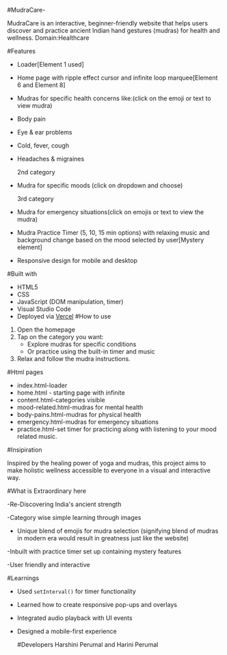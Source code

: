 #MudraCare-

MudraCare is an interactive, beginner-friendly website that helps users discover and practice ancient Indian hand gestures (mudras) for health and wellness.
Domain:Healthcare

#Features
- Loader[Element 1 used]
-  Home page with ripple effect cursor  and infinite loop marquee[Element 6 and Element 8]
-  Mudras for specific health concerns like:(click on the emoji or text to view mudra)
  - Body pain
  - Eye & ear problems
  - Cold, fever, cough
  - Headaches & migraines
    
    2nd category
    
  - Mudra for specific moods (click on dropdown and choose)
    
    3rd category
    
  - Mudra for emergency situations(click on emojis or text to view the mudra)
-  Mudra Practice Timer (5, 10, 15 min options) with relaxing music and background change based on the mood selected by user[Mystery element]
-  Responsive design for mobile and desktop

#Built with

- HTML5
- CSS
- JavaScript (DOM manipulation, timer)
- Visual Studio Code
- Deployed via [Vercel](https://vercel.com) 
#How to use

1. Open the homepage 
2. Tap on the category you want:
   - Explore mudras for specific conditions
   - Or practice using the built-in timer and music
3. Relax and follow the mudra instructions.

#Html pages
- index.html-loader
- home.html - starting page with infinite
- content.html-categories visible
- mood-related.html-mudras for mental health
- body-pains.html-mudras for physical health
- emergency.html-mudras for emergency situations
- practice.html-set timer for practicing along with listening to your mood related music.


#Insipiration

Inspired by the healing power of yoga and mudras, this project aims to make holistic wellness accessible to everyone in a visual and interactive way.

#What is Extraordinary here

-Re-Discovering India's ancient strength 

-Category wise simple learning through images 

- Unique blend of emojis for mudra selection (signifying blend of mudras in modern era would result in greatness just like the website)

-Inbuilt with practice timer set up containing mystery features

-User friendly and interactive 



#Learnings

- Used `setInterval()` for timer functionality
- Learned how to create responsive pop-ups and overlays
- Integrated audio playback with UI events
- Designed a mobile-first experience


  #Developers
  Harshini Perumal and
  Harini Perumal



